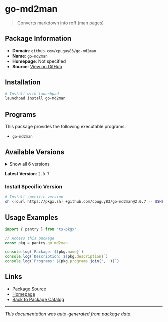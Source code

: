 # go-md2man

> Converts markdown into roff (man pages)

## Package Information

- **Domain**: `github.com/cpuguy83/go-md2man`
- **Name**: `go-md2man`
- **Homepage**: Not specified
- **Source**: [View on GitHub](https://github.com/pkgxdev/pantry/tree/main/projects/github.com/cpuguy83/go-md2man/package.yml)

## Installation

```bash
# Install with launchpad
launchpad install go-md2man
```

## Programs

This package provides the following executable programs:

- `go-md2man`

## Available Versions

<details>
<summary>Show all 6 versions</summary>

- `2.0.7`, `2.0.6`, `2.0.5`, `2.0.4`, `2.0.3`
- `2.0.2`

</details>

**Latest Version**: `2.0.7`

### Install Specific Version

```bash
# Install specific version
sh <(curl https://pkgx.sh) +github.com/cpuguy83/go-md2man@2.0.7 -- $SHELL -i
```

## Usage Examples

```typescript
import { pantry } from 'ts-pkgx'

// Access this package
const pkg = pantry.go_md2man

console.log(`Package: ${pkg.name}`)
console.log(`Description: ${pkg.description}`)
console.log(`Programs: ${pkg.programs.join(', ')}`)
```

## Links

- [Package Source](https://github.com/pkgxdev/pantry/tree/main/projects/github.com/cpuguy83/go-md2man/package.yml)
- [Homepage](#)
- [Back to Package Catalog](../package-catalog.md)

---

*This documentation was auto-generated from package data.*
